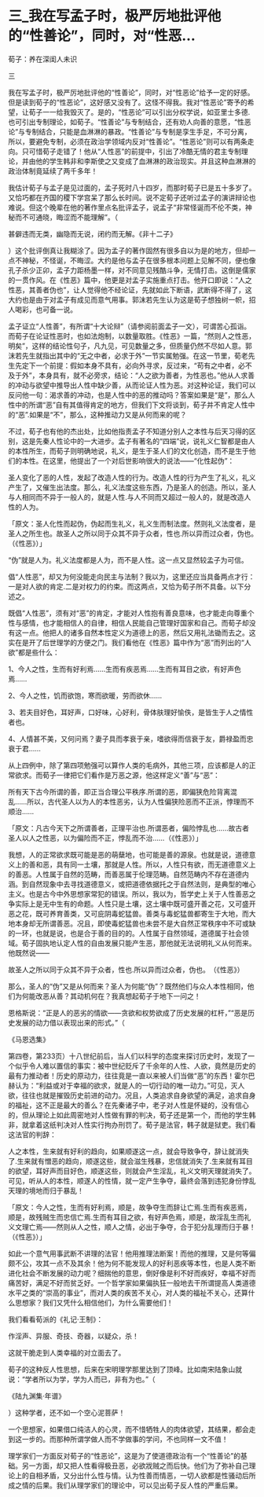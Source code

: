 # 三_我在写孟子时，极严厉地批评他的“性善论”，同时，对“性恶...

荀子：养在深闺人未识

三

我在写孟子时，极严厉地批评他的“性善论”，同时，对“性恶论”给予一定的好感。但是读到荀子的“性恶论”，这好感又没有了。这怪不得我。我对“性恶论”寄予的希望，让荀子一一给我毁灭了。是的，“性恶论”可以引出分权学说，如亚里士多德.也可引出专制理论，如荀子。“性善论”与专制结合，还有劝人向善的意愿，“性恶论”与专制结合，只能是血淋淋的暴政。“性善论”与专制是孪生手足，不可分离，所以，要避免专制，必须在政治学领域内反对“性善论”。“性恶论”则可以有两条走向。只可惜荀子走错了！他从“人性恶”的前提中，引出了冷酷无情的君主专制理论，并由他的学生韩非和李斯使之又变成了血淋淋的政治现实。并且这种血淋淋的政治体制竟延续了两千多年！

我估计荀子与孟子是见过面的，孟子死时八十四岁，而那时荀子已是五十多岁了。又恰巧都在齐国的稷下学宫呆了那么长时间。说不定荀子还听过孟子的演讲辩论也难说。但这个晚辈在他的著作里点名批评孟子，说孟子“非常怪诞而不伦不类，神秘而不可通晓，晦涩而不能理解”。（

甚僻违而无类，幽隐而无说，闭约而无解。《非十二子》

）这个批评倒真让我糊涂了。因为孟子的著作固然有很多自以为是的地方，但却一点不神秘，不怪诞，不晦涩。大约是他与孟子在很多根本问题上见解不同，便也像孔子杀少正卯，孟子力距杨墨一样，对不同意见残酷斗争，无情打击。这倒是儒家的一贯作风。在《性恶》篇中，他更是对孟子实施重点打击。他开口即说：“人之性恶，其善者伪也”，让人觉得他不经论证，先就如此下断语，武断得不得了，这大约也是由于对孟子有成见而意气用事。郭沫若先生认为这是荀子想独树一帜，招人喝彩，也可备一说。

孟子证立“人性善”，有所谓“十大论辩”（请参阅前面孟子一文），可谓苦心孤诣。而荀子在论证性恶时，也如法炮制，以数量取胜。《性恶》一篇，“然则人之性恶，明矣”，这样的结论性句子，凡九见，可见数量之多，但质量仍然不尽如人意。郭沫若先生就指出其中的“无之中者，必求于外”一节实属勉强。在这一节里，荀老先生先定下一个前提：假如本身不具有，必向外寻求，反过来，“苟有之中者，必不及于外”，本身具有，就不必旁求，结论：“人之欲为善者，为性恶也。”他从人求善的冲动与欲望中推导出人性中缺少善，从而论证人性为恶。对这种论证，我们可以反问他一句：渴求善的冲动，也是人性中的恶的推动吗？答案如果是“是”，那么人性中的所谓“恶”自有其值得肯定的地方，但我们下文将谈到，荀子并不肯定人性中的“恶”.如果是“不”，那么，这种推动力又是从何而来的呢？

不过，荀子也有他的杰出处，比如他指责孟子不知道分别人之本性与后天习得的区别，这是先秦人性论中的一大进步。孟子有著名的“四端”说，说礼义仁智都是由人的本性所生，而荀子则明确地说，礼义，是生于圣人们的文化创造，而不是生于他们的本性。在这里，他提出了一个对后世影响很大的说法——“化性起伪”：

圣人变化了恶的人性，发起了改造人性的行为。改造人性的行为产生了礼义，礼义产生了，又催生出法度。那么，礼义法度这些东西，乃是圣人的创造。所以，圣人与人相同而不异于一般人的，就是人性.与人不同而又超过一般人的，就是改造人性的人为。

「原文：圣人化性而起伪，伪起而生礼义，礼义生而制法度。然则礼义法度者，是圣人之所生也。故圣人之所以同于众其不异于众者，性也.所以异而过众者，伪也。　（《性恶》）」

“伪”就是人为。礼义法度都是人为，而不是人性。这一点又显然较孟子为可信。

倡“人性恶”，却又为何没能走向民主与法制？我以为，这里还应当具备两点才行：一是对人欲的肯定.二是对权力的约束。而这两点，又恰为荀子所不具备。以下分述之。

既倡“人性恶”，须有对“恶”的肯定，才能对人性抱有善良意味，也才能走向尊重个性与感情，也才能相信人的自律，相信人民能自己管理好国家和自己。而荀子却没有这一点。他把人的诸多自然本性定义为道德上的恶，然后又用礼法锄而去之。这实在是开了后世理学的方便之门。我们看他在《性恶》篇中作为“恶”而列出的“人欲”都是些什么：

1、今人之性，生而有好利焉……生而有疾恶焉……生而有耳目之欲，有好声色焉……

2、今人之性，饥而欲饱，寒而欲暖，劳而欲休……

3、若夫目好色，耳好声，口好味，心好利，骨体肤理好愉佚，是皆生于人之情性者也。

4、人情甚不美，又何问焉？妻子具而孝衰于亲，嗜欲得而信衰于友，爵禄盈而忠衰于君……

从上四例中，除了第四项勉强可以算作人类的毛病外，其他三项，应该都是人的正常欲求。而荀子一律把它们看作是万恶之源，他这样定义“善”与“恶”：

所有天下古今所谓的善，即正当合理公平秩序.所谓的恶，即偏狭危险背离混乱……所以，古代圣人以为人的本性恶劣，认为人性偏狭险恶而不正派，悖理而不顺治……

「原文：凡古今天下之所谓善者，正理平治也.所谓恶者，偏险悖乱也……故古者圣人以人之性恶，以为偏险而不正，悖乱而不治……（《性恶》）」

我想，人的正常欲求既可能是恶的萌蘖地，也可能是善的源泉。也就是说，道德意义上的善和恶，具有同一土壤，那就是人性。所以，人性只有欲，而无道德意义上的善恶。人性属于自然的范畴，而善恶属于伦理范畴。自然范畴内不存在道德内涵。到自然现象中去寻找道德意义，或把道德依据托之于自然法则，是典型的唯心主义。也是古今中外思想家常犯的错误。所以，我以为，哲学史上关于人性善恶之争实际上是无中生有的命题。人性只是土壤，这土壤中既可盛开善之花，又可盛开恶之花，既可养育善类，又可庇阴毒蛇猛兽。善类与毒蛇猛兽都寄生于大地，而大地本身却无所谓善恶。况且，即使毒蛇猛兽也未尝不是大自然正常秩序中不可或缺的一环，也就是说，也是合于善的目的的。人性属于自然领域，道德属于社会领域。荀子固执地认定人性的自由发展只能产生恶，那他就无法说明礼义从何而来。他既然说——

故圣人之所以同于众其不异于众者，性也.所以异而过众者，伪也。　（《性恶》）

那么，圣人的“伪”又是从何而来？圣人为何能“伪”？既然他们与众人本性相同，他们为何能改恶从善？其动机何在？我真想起荀子于地下一问之！

恩格斯说：“正是人的恶劣的情欲——贪欲和权势欲成了历史发展的杠杆，”“恶是历史发展的动力借以表现出来的形式。”（

《马恩选集》

第四卷，第233页）十八世纪前后，当人们以科学的态度来探讨历史时，发现了一个似乎令人难以置信的事实：被中世纪贬斥了千余年的人性、人欲，竟然是历史的最有力推动者！历史的原动力，往往竟是一直以来被人们当做“恶”的东西！霍尔巴赫认为：“利益或对于幸福的欲求，就是人的一切行动的唯一动力。”可见，灭人欲，往往也就是摧毁历史前进的动力。况且，人类追求自身欲望的满足，追求自身的福祉，这不正是最大的善么？在先秦诸子中，老子对人性是怀疑的，没有信心的，但从理论上如此周密地对人性做有罪的判决，荀子还是第一个，而他的学生韩非，就拿着这纸判决对人性实行拘办刑罚了。荀子是法官，韩子就是狱吏。我们看这法官的判辞：

人之本性，生来就有好利的趋向，如果顺遂这一点，就会导致争夺，辞让就消失了.生来就有憎恶的趋向，顺遂这些，就会滋生残暴，忠信就消失了.生来就有耳目的欲望，耳好声而目好色，顺遂这些，则就会产生淫乱，礼义文明天理就消失了。可见，听从人的本性，顺遂人的性情，就一定产生争夺，最终会落到违犯身份悖乱天理的境地而归于暴乱！

「原文：今人之性，生而有好利焉，顺是，故争夺生而辞让亡焉.生而有疾恶焉，顺是，故残贼生而忠信亡焉.生而有耳目之欲，有好声色焉，顺是，故淫乱生而礼义文理亡焉——然则从人之性，顺人之情，必出于争夺，合于犯分乱理而归于暴！　（《性恶》）」

如此一个意气用事武断不讲理的法官！他用推理法断案！而他的推理，又是何等偏颇不公，攻其一点不及其余！他为何不能发现人的好利恶疾等本性，也是人类不断进化社会不断发展的动力呢？细揣他的意思，倒好像是利不好而疾好，幸福不好而痛苦好，满足不好而贫乏好。一个哲学家如果偏执狂一般地去干所谓提高人类道德水平之类的“崇高的事业”，而对人类的疾苦不关心，对人类的福祉不关心，还算什么思想家？我们又凭什么相信他们，为什么需要他们！

我们看看荀派的《礼记·王制》：

作淫声、异服、奇技、奇器，以疑众，杀！

这就干脆走到人类幸福的对立面去了。

荀子的这种反人性思想，后来在宋明理学那里达到了顶峰。比如南宋陆象山就说：“学者所以为学，学为人而已，非有为也。”（

《陆九渊集·年谱》

）这种学者，还不如一个空心泥菩萨！

一个思想家，如果借口纯洁人的心灵，而不惜牺牲人的肉体欲望，其结果，都会走到这一步的。而那种所谓学做人而不学做事的学问，不也同样一文不值！

理学家们一方面反对荀子的“性恶论”，这是为了使道德政治有一个“性善论”的基础。另一方面，却又把人性看得极丑恶，必欲戕贼之而后快。他们为了弥补自己理论上的自相矛盾，又分出什么性与情。认为性善而情恶，一切人欲都是性骚动后所成之情的后果。我们从理学家们的理论中，可以见出荀子反人性的严重后果。